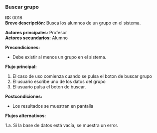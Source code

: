 ### **Buscar grupo**

**ID:** 0018 <br>
**Breve descripción:** Busca los alumnos de un grupo en el sistema.

**Actores principales:** Profesor <br>
**Actores secundarios:** Alumno

**Precondiciones:**

+ Debe existir al menos un grupo en el sistema.<br>

**Flujo principal:**

1. El caso de uso comienza cuando se pulsa el boton de buscar  grupo
2. El usuario escribe uno de los datos del grupo
3. El usuario pulsa el boton de buscar.

**Postcondiciones:**

+ Los resultados se muestran en pantalla

**Flujos alternativos:**

1.a. Si la base de datos está vacía, se muestra un error.
